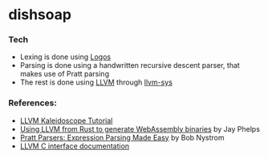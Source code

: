 # dishsoap

### Tech
- Lexing is done using [Logos](https://github.com/maciejhirsz/logos)
- Parsing is done using a handwritten recursive descent parser, that makes use of Pratt parsing
- The rest is done using [LLVM](https://crates.io/crates/llvm-sys) through [llvm-sys](https://crates.io/crates/llvm-sys)

### References:
- [LLVM Kaleidoscope Tutorial](https://llvm.org/docs/tutorial/MyFirstLanguageFrontend/index.html)
- [Using LLVM from Rust to generate WebAssembly binaries](https://medium.com/@jayphelps/using-llvm-from-rust-to-generate-webassembly-93e8c193fdb4) by Jay Phelps
- [Pratt Parsers: Expression Parsing Made Easy](http://journal.stuffwithstuff.com/2011/03/19/pratt-parsers-expression-parsing-made-easy/) by Bob Nystrom
- [LLVM C interface documentation](https://llvm.org/doxygen/group__LLVMCCoreInstructionBuilder.html)
